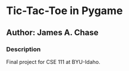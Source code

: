 # Tic-Tac-Toe in Pygame
## Author: James A. Chase

### Description
Final project for CSE 111 at BYU-Idaho.
